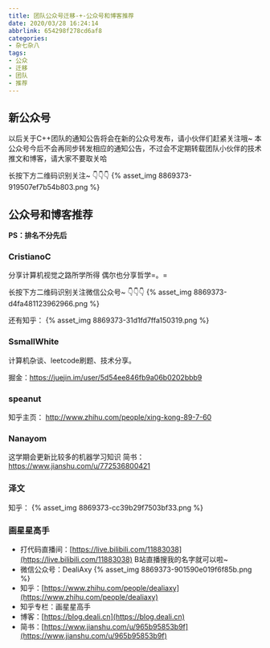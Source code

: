 ```yaml
---
title: 团队公众号迁移-+-公众号和博客推荐
date: 2020/03/28 16:24:14
abbrlink: 654298f278cd6af8
categories:
- 杂七杂八
tags:
- 公众
- 迁移
- 团队
- 推荐
---
```

## 新公众号
以后关于C++团队的通知公告将会在新的公众号发布，请小伙伴们赶紧关注哦~
本公众号今后不会再同步转发相应的通知公告，不过会不定期转载团队小伙伴的技术推文和博客，请大家不要取关哈

长按下方二维码识别关注~ 👇👇👇
{% asset_img 8869373-919507ef7b54b803.png %}


## 公众号和博客推荐
**PS：排名不分先后**

### CristianoC
分享计算机视觉之路所学所得 偶尔也分享哲学=。=

长按下方二维码识别关注微信公众号~ 👇👇👇
{% asset_img 8869373-d4fa481123962966.png %}

还有知乎：
{% asset_img 8869373-31d1fd7ffa150319.png %}

### SsmallWhite
计算机杂谈、leetcode刷题、技术分享。

掘金：https://juejin.im/user/5d54ee846fb9a06b0202bbb9


### speanut
知乎主页： http://www.zhihu.com/people/xing-kong-89-7-60

### Nanayom
这学期会更新比较多的机器学习知识
简书：https://www.jianshu.com/u/772536800421

### 泽文
知乎：
{% asset_img 8869373-cc39b29f7503bf33.png %}


### 画星星高手
- 打代码直播间：[https://live.bilibili.com/11883038](https://live.bilibili.com/11883038)
B站直播搜我的名字就可以啦~
- 微信公众号：DealiAxy
{% asset_img 8869373-901590e019f6f85b.png %}
- 知乎：[https://www.zhihu.com/people/dealiaxy](https://www.zhihu.com/people/dealiaxy)
- 知乎专栏：画星星高手
- 博客：[https://blog.deali.cn](https://blog.deali.cn)
- 简书：[https://www.jianshu.com/u/965b95853b9f](https://www.jianshu.com/u/965b95853b9f)
